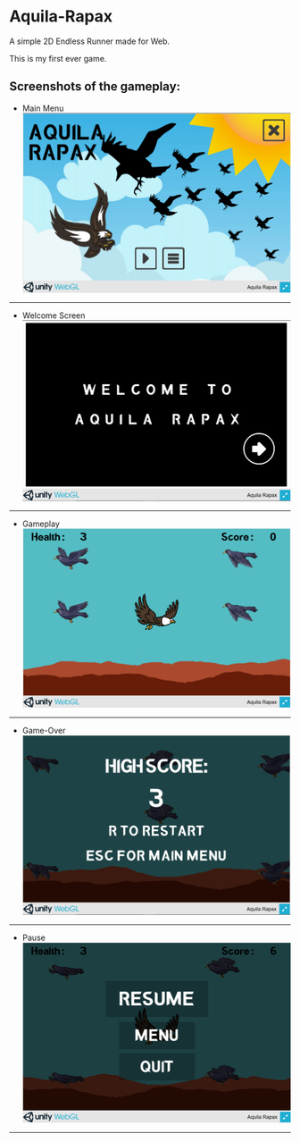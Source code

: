 # Aquila-Rapax
A simple 2D Endless Runner made for Web.

This is my first ever game.

## Screenshots of the gameplay:
* Main Menu
![main-menu](Screenshots_AR/ar1.png)
***
* Welcome Screen
![welcome](Screenshots_AR/ar2.png)
***
* Gameplay
![game](Screenshots_AR/ar3.png)
***
* Game-Over
![gameover](Screenshots_AR/ar4.png)
***
* Pause
![pause](Screenshots_AR/ar5.png)
***

